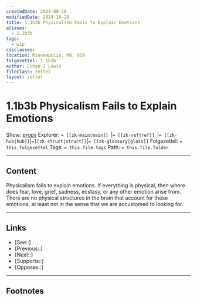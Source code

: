 ```yaml
---
createdDate: 2024-09-30
modifiedDate: 2024-10-29
title: 1.1b3b Physicalism Fails to Explain Emotions
aliases:
  - 1.1b3b
tags:
  - wip
cssclasses: 
location: Minneapolis, MN, USA
folgezettel: 1.1b3b
author: Ethan J Lewis
fileClass: zettel
layout: zettel
---
```


# 1.1b3b Physicalism Fails to Explain Emotions

Show: [props](obsidian://adv-uri?vault=ejl-zk&commandid=properties%3Aopen-local)
Explorer: `= [[zk-main|main]] `|`= [[zk-ref|ref]] `|`= [[zk-hub|hub]]`|`=[[zk-struct|struct]]`|`= [[zk-glossary|gloss]]`
Folgezettel: `= this.folgezettel` 
Tags: `= this.file.tags`
Path: `= this.file.folder`
- - -

## Content

Physicalism fails to explain emotions. If everything is physical, then where does fear, love, grief, sadness, ecstasy, or any other emotion arise from. There are no physical structures in the brain that account for these emotions, at least not in the sense that we are accustomed to looking for.
- - -

## Links

- [See::]
- [Previous::]
- [Next::]
- [Supports::]
- [Opposes::]
- - -

## Footnotes